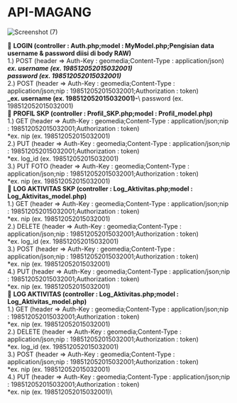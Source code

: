 # API-MAGANG
![Screenshot (7)](https://user-images.githubusercontent.com/42866630/60865678-bb010380-a250-11e9-9cf1-a1ff3eb7de5e.png)

🙉 **LOGIN (controller : Auth.php;model : MyModel.php;Pengisian data username & password diisi di body RAW)**\
   1.) POST (header => Auth-Key : geomedia;Content-Type : application/json)\
           **_ex.    username (ex. 198512052015032001)_**\
                  **_password (ex. 198512052015032001)_**\
   2.) POST (header => Auth-Key : geomedia;Content-Type : application/json;nip : 198512052015032001;Authorization : token)\
           **_ex.    username (ex. 198512052015032001)-**\\ 
                    password (ex. 198512052015032001)\
🙉 **PROFIL SKP (controller : Profil_SKP.php;model : Profil_model.php)**\
    1.) GET (header => Auth-Key : geomedia;Content-Type : application/json;nip : 198512052015032001;Authorization : token)\
            *ex.    nip (ex. 198512052015032001)\
    2.) PUT (header => Auth-Key : geomedia;Content-Type : application/json;nip : 198512052015032001;Authorization : token)\
            *ex.    log_id (ex. 198512052015032001)\
    3.) PUT FOTO (header => Auth-Key : geomedia;Content-Type : application/json;nip : 198512052015032001;Authorization : token)\
            *ex.    nip (ex. 198512052015032001)\
🙉 **LOG AKTIVITAS SKP (controller : Log_Aktivitas.php;model : Log_Aktivitas_model.php)**\
    1.) GET (header => Auth-Key : geomedia;Content-Type : application/json;nip : 198512052015032001;Authorization : token)\
            *ex.    nip (ex. 198512052015032001)\
    2.) DELETE (header => Auth-Key : geomedia;Content-Type : application/json;nip : 198512052015032001;Authorization : token)\
            *ex.    log_id (ex. 198512052015032001)\
    3.) POST (header => Auth-Key : geomedia;Content-Type : application/json;nip : 198512052015032001;Authorization : token)\
            *ex.    nip (ex. 198512052015032001)\
    4.) PUT (header => Auth-Key : geomedia;Content-Type : application/json;nip : 198512052015032001;Authorization : token)\
            *ex.    nip (ex. 198512052015032001)\
🙉 **LOG AKTIVITAS (controller : Log_Aktivitas.php;model : Log_Aktivitas_model.php)**\
    1.) GET (header => Auth-Key : geomedia;Content-Type : application/json;nip : 198512052015032001;Authorization : token)\
            *ex.    nip (ex. 198512052015032001)\
    2.) DELETE (header => Auth-Key : geomedia;Content-Type : application/json;nip : 198512052015032001;Authorization : token)\
            *ex.    log_id (ex. 198512052015032001)\
    3.) POST (header => Auth-Key : geomedia;Content-Type : application/json;nip : 198512052015032001;Authorization : token)\
            *ex.    nip (ex. 198512052015032001)\
    4.) PUT (header => Auth-Key : geomedia;Content-Type : application/json;nip : 198512052015032001;Authorization : token)\
            *ex.    nip (ex. 198512052015032001)\

